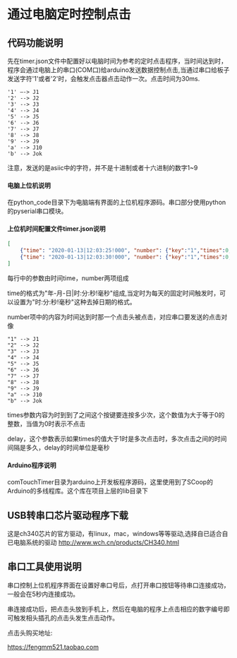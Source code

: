 # 通过电脑定时控制点击

## 代码功能说明

先在timer.json文件中配置好以电脑时间为参考的定时点击程序，当时间达到时，程序会通过电脑上的串口(COM口)给arduino发送数据控制点击,当通过串口给板子发送字符'1'或者'2'时，会触发点击器点击动作一次。点击时间为30ms.
```
'1' —-> J1
'2' --> J2
'3' --> J3
'4' --> J4
'5' --> J5
'6' --> J6
'7' --> J7
'8' --> J8
'9' --> J9
'a' --> J10
'b' --> Jok
```

注意，发送的是asiic中的字符，并不是十进制或者十六进制的数字1~9

#### 电脑上位机说明

在python_code目录下为电脑端有界面的上位机程序源码。串口部分使用python的pyserial串口模块。

#### 上位机时间配置文件timer.json说明

``` json
[
    {"time": "2020-01-13|12:03:25!000", "number": {"key":"1","times":0,"delay":10}},
    {"time": "2020-01-13|12:03:30!000", "number": {"key":"1","times":0,"delay":10}}
]
```
每行中的参数由时间time，number两项组成

time的格式为"年-月-日|时:分:秒!毫秒"组成,当定时为每天的固定时间触发时，可以设置为"时:分:秒!毫秒"这种去掉日期的格式。

number项中的内容为时间达到时那一个点击头被点击，对应串口要发送的点击对像
```
"1" --> J1
"2" --> J2
"3" --> J3
"4" --> J4
"5" --> J5
"6" --> J6
"7" --> J7
"8" --> J8
"9" --> J9
"a" --> J10
"b" --> Jok
```
times参数内容为时到到了之间这个按键要连按多少次，这个数值为大于等于0的整数，当值为0时表示不点击

delay，这个参数表示如果times的值大于1时是多次点击时，多次点击之间的时间间隔是多久，delay的时间单位是毫秒


#### Arduino程序说明

comTouchTimer目录为arduino上开发板程序源码，这里使用到了SCoop的Arduino的多线程库。这个库在项目上层的lib目录下

## USB转串口芯片驱动程序下载

这是ch340芯片的官方驱动，有linux，mac，windows等等驱动,选择自已适合自已电脑系统的驱动
http://www.wch.cn/products/CH340.html


## 串口工具使用说明

串口控制上位机程序界面在设置好串口号后，点打开串口按钮等待串口连接成功，一般会在5秒内连接成功。

串连接成功后，把点击头放到手机上，然后在电脑的程序上点击相应的数字编号即可触发相头插孔的点击头发生点击动作。



点击头购买地址:

https://fengmm521.taobao.com
